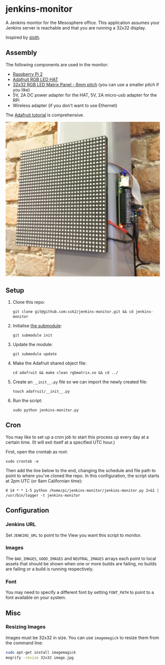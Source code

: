 # jenkins-monitor

A Jenkins monitor for the Mesosphere office. This application assumes your Jenkins server is reachable and that you are running a 32x32 display.

Inspired by [sloth](https://github.com/teabot/sloth).

## Assembly

The following components are used in the monitor:
+ [Raspberry Pi 2](https://www.adafruit.com/products/2358)
+ [Adafruit RGB LED HAT](https://www.adafruit.com/product/2345)
+ [32x32 RGB LED Matrix Panel - 6mm pitch](https://www.adafruit.com/products/1484) (you can use a smaller pitch if you like)
+ 5V, 2A DC power adapter for the HAT, 5V, 2A micro-usb adapter for the RPi
+ Wireless adapter (if you don't want to use Ethernet)

The [Adafruit tutorial](https://learn.adafruit.com/adafruit-rgb-matrix-plus-real-time-clock-hat-for-raspberry-pi/overview) is comprehensive.

![monitor](/img/wallmount.jpg)

## Setup

1. Clone this repo:
    ```
    git clone git@github.com:ssk2/jenkins-monitor.git && cd jenkins-monitor
    ```
2. Initialise [the submodule](https://github.com/adafruit/rpi-rgb-led-matrix):
    ```
    git submodule init
    ```
3. Update the module:
    ```
    git submodule update
    ```
4. Make the Adafruit shared object file:
    ```
    cd adafruit && make clean rgbmatrix.so && cd ../
    ```
5. Create an `__init__.py` file so we can import the newly created file:
    ```
    touch adafruit/__init__.py
    ```
6. Run the script:
    ```
    sudo python jenkins-monitor.py
    ```


## Cron

You may like to set up a cron job to start this process up every day at a certain time. (It will exit itself at a specified UTC hour.)

First, open the crontab as root:

```
sudo crontab -e
```

Then add the line below to the end, changing the schedule and file path to point to where you've cloned the repo. In this configuration, the script starts at 2pm UTC (or 8am Californian time):

```
0 14 * * 1-5 python /home/pi/jenkins-monitor/jenkins-monitor.py 2>&1 | /usr/bin/logger -t jenkins-monitor
```

## Configuration

### Jenkins URL

Set `JENKINS_URL` to point to the View you want this script to monitor.

### Images

The `BAD_IMAGES`, `GOOD_IMAGES` and `NEUTRAL_IMAGES` arrays each point to local assets that should be shown when one or more builds are failing, no builds are failing or a build is running respectively.

### Font

You may need to specify a different font by setting `FONT_PATH` to point to a font available on your system.


## Misc

### Resizing Images

Images must be 32x32 in size. You can use `imagemagick` to resize them from the command line:
```sh
sudo apt-get install imagemagick
mogrify -resize 32x32 image.jpg
```